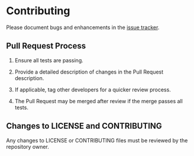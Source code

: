 # Contributing

Please document bugs and enhancements in the [issue tracker](https://github.com/maustinstar/stackoverflow-cli/issues).

## Pull Request Process

1. Ensure all tests are passing.

2. Provide a detailed description of changes in the Pull Request description.

3. If applicable, tag other developers for a quicker review process.

4. The Pull Request may be merged after review if the merge passes all tests.

## Changes to LICENSE and CONTRIBUTING

Any changes to LICENSE or CONTRIBUTING files must be reviewed by the repository owner.
